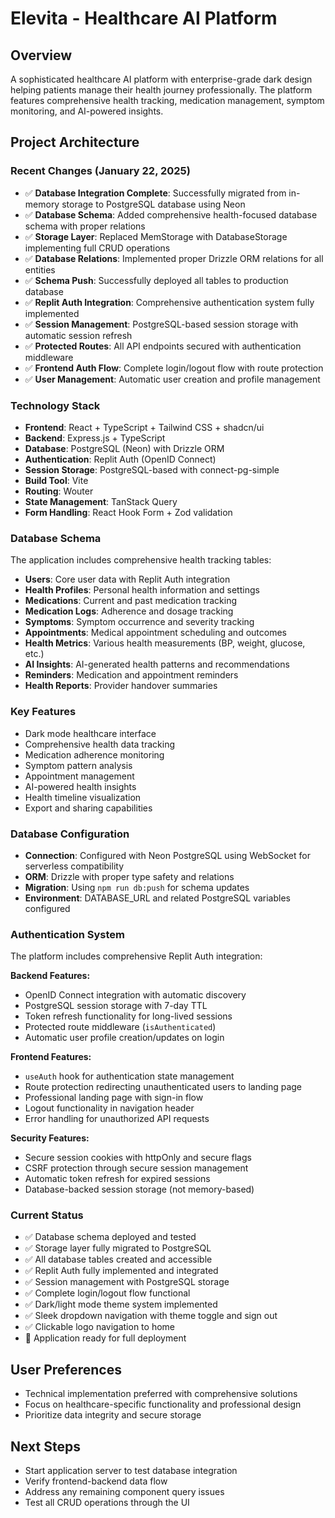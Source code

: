 # Elevita - Healthcare AI Platform

## Overview
A sophisticated healthcare AI platform with enterprise-grade dark design helping patients manage their health journey professionally. The platform features comprehensive health tracking, medication management, symptom monitoring, and AI-powered insights.

## Project Architecture

### Recent Changes (January 22, 2025)
- ✅ **Database Integration Complete**: Successfully migrated from in-memory storage to PostgreSQL database using Neon
- ✅ **Database Schema**: Added comprehensive health-focused database schema with proper relations
- ✅ **Storage Layer**: Replaced MemStorage with DatabaseStorage implementing full CRUD operations
- ✅ **Database Relations**: Implemented proper Drizzle ORM relations for all entities
- ✅ **Schema Push**: Successfully deployed all tables to production database
- ✅ **Replit Auth Integration**: Comprehensive authentication system fully implemented
- ✅ **Session Management**: PostgreSQL-based session storage with automatic session refresh
- ✅ **Protected Routes**: All API endpoints secured with authentication middleware
- ✅ **Frontend Auth Flow**: Complete login/logout flow with route protection
- ✅ **User Management**: Automatic user creation and profile management

### Technology Stack
- **Frontend**: React + TypeScript + Tailwind CSS + shadcn/ui
- **Backend**: Express.js + TypeScript
- **Database**: PostgreSQL (Neon) with Drizzle ORM
- **Authentication**: Replit Auth (OpenID Connect)
- **Session Storage**: PostgreSQL-based with connect-pg-simple
- **Build Tool**: Vite
- **Routing**: Wouter
- **State Management**: TanStack Query
- **Form Handling**: React Hook Form + Zod validation

### Database Schema
The application includes comprehensive health tracking tables:
- **Users**: Core user data with Replit Auth integration
- **Health Profiles**: Personal health information and settings
- **Medications**: Current and past medication tracking
- **Medication Logs**: Adherence and dosage tracking
- **Symptoms**: Symptom occurrence and severity tracking
- **Appointments**: Medical appointment scheduling and outcomes
- **Health Metrics**: Various health measurements (BP, weight, glucose, etc.)
- **AI Insights**: AI-generated health patterns and recommendations
- **Reminders**: Medication and appointment reminders
- **Health Reports**: Provider handover summaries

### Key Features
- Dark mode healthcare interface
- Comprehensive health data tracking
- Medication adherence monitoring
- Symptom pattern analysis
- Appointment management
- AI-powered health insights
- Health timeline visualization
- Export and sharing capabilities

### Database Configuration
- **Connection**: Configured with Neon PostgreSQL using WebSocket for serverless compatibility
- **ORM**: Drizzle with proper type safety and relations
- **Migration**: Using `npm run db:push` for schema updates
- **Environment**: DATABASE_URL and related PostgreSQL variables configured

### Authentication System
The platform includes comprehensive Replit Auth integration:

**Backend Features:**
- OpenID Connect integration with automatic discovery
- PostgreSQL session storage with 7-day TTL
- Token refresh functionality for long-lived sessions
- Protected route middleware (`isAuthenticated`)
- Automatic user profile creation/updates on login

**Frontend Features:**
- `useAuth` hook for authentication state management
- Route protection redirecting unauthenticated users to landing page
- Professional landing page with sign-in flow
- Logout functionality in navigation header
- Error handling for unauthorized API requests

**Security Features:**
- Secure session cookies with httpOnly and secure flags
- CSRF protection through secure session management
- Automatic token refresh for expired sessions
- Database-backed session storage (not memory-based)

### Current Status
- ✅ Database schema deployed and tested
- ✅ Storage layer fully migrated to PostgreSQL
- ✅ All database tables created and accessible
- ✅ Replit Auth fully implemented and integrated
- ✅ Session management with PostgreSQL storage
- ✅ Complete login/logout flow functional
- ✅ Dark/light mode theme system implemented
- ✅ Sleek dropdown navigation with theme toggle and sign out
- ✅ Clickable logo navigation to home
- 🔄 Application ready for full deployment

## User Preferences
- Technical implementation preferred with comprehensive solutions
- Focus on healthcare-specific functionality and professional design
- Prioritize data integrity and secure storage

## Next Steps
- Start application server to test database integration
- Verify frontend-backend data flow
- Address any remaining component query issues
- Test all CRUD operations through the UI